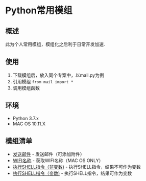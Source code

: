 # Python常用模组

## 概述

此为个人常用模组，模组化之后利于日常开发加速.

## 使用

1. 下载模组后，放入同个专案中，以mail.py为例
2. 引用模组
	`from mail import *`
3. 调用模组函数

## 环境

* Python 3.7.x
* MAC OS 10.11.X

## 模组清单

* [发送邮件](./mail.py) - 发送邮件（可添加附件）
* [WIFI名称](./wifi.py) - 获取WIFI名称（MAC OS ONLY）
* [执行SHELL指令（非变数)](./shell.py) - 执行SHELL指令，结果不可作为变数
* [执行SHELL指令（变数)](./shellreturn.py) - 执行SHELL指令，结果可作为变数